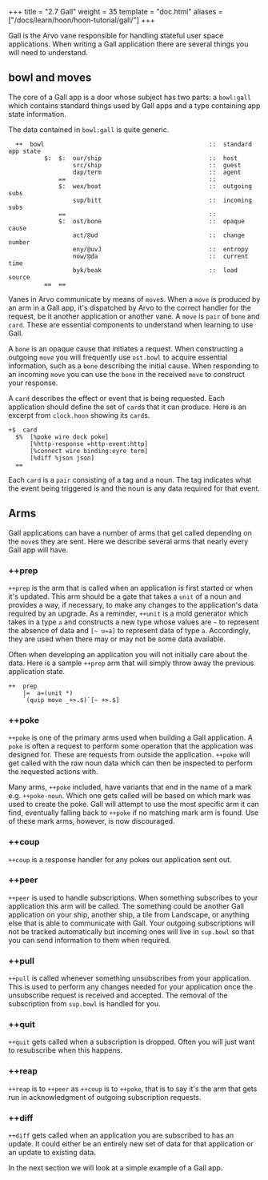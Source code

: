 +++
title = "2.7 Gall"
weight = 35
template = "doc.html"
aliases = ["/docs/learn/hoon/hoon-tutorial/gall/"]
+++

Gall is the Arvo vane responsible for handling stateful user space applications. When writing a Gall application there are several things you will need to understand.

## bowl and moves

The core of a Gall app is a door whose subject has two parts: a `bowl:gall` which contains standard things used by Gall apps and a type containing app state information.

The data contained in `bowl:gall` is quite generic.
```hoon
  ++  bowl                                              ::  standard app state
          $:  $:  our/ship                              ::  host
                  src/ship                              ::  guest
                  dap/term                              ::  agent
              ==                                        ::
              $:  wex/boat                              ::  outgoing subs
                  sup/bitt                              ::  incoming subs
              ==                                        ::
              $:  ost/bone                              ::  opaque cause
                  act/@ud                               ::  change number
                  eny/@uvJ                              ::  entropy
                  now/@da                               ::  current time
                  byk/beak                              ::  load source
          ==  ==
```

Vanes in Arvo communicate by means of `move`s. When a `move` is produced by an arm in a Gall app, it's dispatched by Arvo to the correct handler for the request, be it another application or another vane. A `move` is `pair` of `bone` and `card`. These are essential components to understand when learning to use Gall.

A `bone` is an opaque cause that initiates a request. When constructing a outgoing `move` you will frequently use `ost.bowl` to acquire essential information, such as a `bone` describing the initial cause. When responding to an incoming `move` you can use the `bone` in the received `move` to construct your response.

A `card` describes the effect or event that is being requested. Each application should define the set of `card`s that it can produce. Here is an excerpt from `clock.hoon` showing its `card`s.

```hoon
+$  card
  $%  [%poke wire dock poke]
      [%http-response =http-event:http]
      [%connect wire binding:eyre term]
      [%diff %json json]
  ==
```

Each `card` is a `pair` consisting of a tag and a noun. The tag indicates what the event being triggered is and the noun is any data required for that event.

## Arms

Gall applications can have a number of arms that get called depending on the `move`s they are sent. Here we describe several arms that nearly every Gall app will have.

### ++prep

`++prep` is the arm that is called when an application is first started or when it's updated. This arm should be a gate that takes a `unit` of a noun and provides a way, if necessary, to make any changes to the application's data required by an upgrade.  As a reminder, `++unit` is a mold generator which takes in a type `a` and constructs a new type whose values are `~` to represent the absence of data and `[~ u=a]` to represent data of type `a`. Accordingly, they are used when there may or may not be some data available. 

Often when developing an application you will not initially care about the data. Here is a sample `++prep` arm that will simply throw away the previous application state.

```hoon
++  prep
    |=  a=(unit *)
    `(quip move _+>.$)`[~ +>.$]
```

### ++poke

`++poke` is one of the primary arms used when building a Gall application. A `poke` is often a request to perform some operation that the application was designed for. These are requests from outside the application. `++poke` will get called with the raw noun data which can then be inspected to perform the requested actions with.

Many arms, `++poke` included, have variants that end in the name of a mark e.g. `++poke-noun`. Which one gets called will be based on which mark was used to create the poke. Gall will attempt to use the most specific arm it can find, eventually falling back to `++poke` if no matching mark arm is found. Use of these mark arms, however, is now discouraged.

### ++coup

`++coup` is a response handler for any pokes our application sent out.

### ++peer

`++peer` is used to handle subscriptions. When something subscribes to your application this arm will be called. The something could be another Gall application on your ship, another ship, a tile from Landscape, or anything else that is able to communicate with Gall. Your outgoing subscriptions will not be tracked automatically but incoming ones will live in `sup.bowl` so that you can send information to them when required.

### ++pull

`++pull` is called whenever something unsubscribes from your application. This is used to perform any changes needed for your application once the unsubscribe request is received and accepted. The removal of the subscription from `sup.bowl` is handled for you.

### ++quit

`++quit` gets called when a subscription is dropped. Often you will just want to resubscribe when this happens.

### ++reap

`++reap` is to `++peer` as `++coup` is to `++poke`, that is to say it's the arm that gets run in acknowledgment of outgoing subscription requests.

### ++diff

`++diff` gets called when an application you are subscribed to has an update. It could either be an entirely new set of data for that application or an update to existing data.

In the next section we will look at a simple example of a Gall app.
